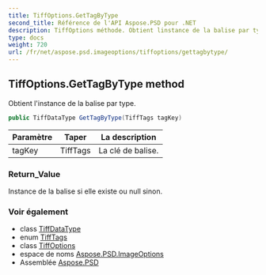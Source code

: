 ```yaml
---
title: TiffOptions.GetTagByType
second_title: Référence de l'API Aspose.PSD pour .NET
description: TiffOptions méthode. Obtient linstance de la balise par type.
type: docs
weight: 720
url: /fr/net/aspose.psd.imageoptions/tiffoptions/gettagbytype/
---
```

## TiffOptions.GetTagByType method

Obtient l'instance de la balise par type.

```csharp
public TiffDataType GetTagByType(TiffTags tagKey)
```

| Paramètre | Taper | La description |
| --- | --- | --- |
| tagKey | TiffTags | La clé de balise. |

### Return_Value

Instance de la balise si elle existe ou null sinon.

### Voir également

* class [TiffDataType](../../../aspose.psd.fileformats.tiff/tiffdatatype/)
* enum [TiffTags](../../../aspose.psd.fileformats.tiff.enums/tifftags/)
* class [TiffOptions](../)
* espace de noms [Aspose.PSD.ImageOptions](../../tiffoptions/)
* Assemblée [Aspose.PSD](../../../)


